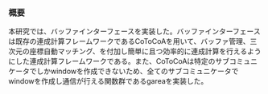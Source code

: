 ### 概要
本研究では、バッファインターフェースを実装した。バッファインターフェースは既存の連成計算フレームワークであるCoToCoAを用いて、バッファ管理、三次元の座標自動マッチング、を付加し簡単に且つ効率的に連成計算を行えるようにした連成計算フレームワークである。また、CoToCoAは特定のサブコミュニケータでしかwindowを作成できないため、全てのサブコミュニケータでwindowを作成し通信が行える関数群であるgareaを実装した。
